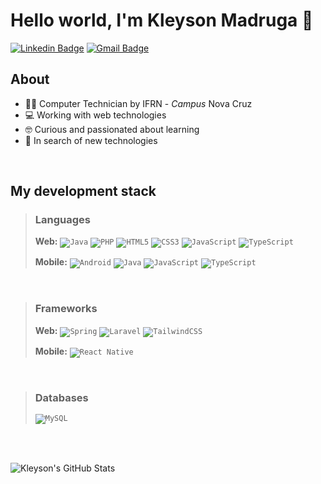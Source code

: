 # Hello world, I'm Kleyson Madruga 👋 #

[![Linkedin Badge](https://img.shields.io/badge/-Kleyson-blue?style=flat&logo=Linkedin&logoColor=white&link=https://www.linkedin.com/in/kleyson-madruga)](https://www.linkedin.com/in/kleyson-madruga/)
[![Gmail Badge](https://img.shields.io/badge/-kleysonfmadruga26@gmail.com-d14836?style=flat&logo=Gmail&logoColor=white&link=mailto:kleysonfmadruga26@gmail.com)](mailto:kleysonfmadruga26@gmail.com)

## About ##

- 👨‍💻 Computer Technician by IFRN - _Campus_ Nova Cruz
- 💻 Working with web technologies
- 🤓 Curious and passionated about learning
- 👾 In search of new technologies

<br />

## My development stack ##
> ### Languages ###
> **Web:**
> <code><img alt="Java" src="https://img.shields.io/badge/java-%23ED8B00.svg?&style=for-the-badge&logo=java&logoColor=white"/></code>
> <code><img alt="PHP" src="https://img.shields.io/badge/php-%23777BB4.svg?&style=for-the-badge&logo=php&logoColor=white"/></code>
> <code><img alt="HTML5" src="https://img.shields.io/badge/html5-%23E34F26.svg?&style=for-the-badge&logo=html5&logoColor=white"/></code>
> <code><img alt="CSS3" src="https://img.shields.io/badge/css3-%231572B6.svg?&style=for-the-badge&logo=css3&logoColor=white"/></code>
> <code><img alt="JavaScript" src="https://img.shields.io/badge/javascript-%23323330.svg?&style=for-the-badge&logo=javascript&logoColor=%23F7DF1E"/></code>
> <code><img alt="TypeScript" src="https://img.shields.io/badge/typescript-%23007ACC.svg?&style=for-the-badge&logo=typescript&logoColor=white"/></code>
>
> **Mobile:**
> <code><img alt="Android" src="https://img.shields.io/badge/Android-3DDC84?style=for-the-badge&logo=android&logoColor=white" /></code>
> <code><img alt="Java" src="https://img.shields.io/badge/java-%23ED8B00.svg?&style=for-the-badge&logo=java&logoColor=white"/></code>
> <code><img alt="JavaScript" src="https://img.shields.io/badge/javascript-%23323330.svg?&style=for-the-badge&logo=javascript&logoColor=%23F7DF1E"/></code>
> <code><img alt="TypeScript" src="https://img.shields.io/badge/typescript-%23007ACC.svg?&style=for-the-badge&logo=typescript&logoColor=white"/></code>

<br />

> ### Frameworks ###
> **Web:**
> <code><img alt="Spring" src="https://img.shields.io/badge/spring-%236DB33F.svg?&style=for-the-badge&logo=spring&logoColor=white"/></code>
> <code><img alt="Laravel" src="https://img.shields.io/badge/laravel-%23FF2D20.svg?&style=for-the-badge&logo=laravel&logoColor=white"/></code>
> <code><img alt="TailwindCSS" src="https://img.shields.io/badge/tailwindcss-%2338B2AC.svg?&style=for-the-badge&logo=tailwind-css&logoColor=white"/></code>
>
> **Mobile:**
<code><img alt="React Native" src="https://img.shields.io/badge/react_native-%2320232a.svg?&style=for-the-badge&logo=react&logoColor=%2361DAFB"/></code>

<br />

> ### Databases ###
> <code><img alt="MySQL" src="https://img.shields.io/badge/mysql-%2300f.svg?&style=for-the-badge&logo=mysql&logoColor=white"/></code>

<br />
<br />

![Kleyson's GitHub Stats](https://github-readme-stats.vercel.app/api?username=kleysonfmadruga&show_icons=true)
